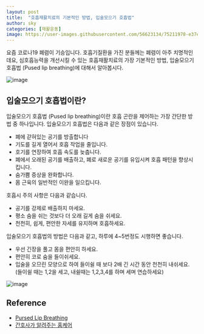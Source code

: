 ```yaml
---
layout: post
title:  "호흡재활치료의 기본적인 방법, 입술모으기 호흡법"
author: sky
categories: [재활운동]
image: https://user-images.githubusercontent.com/56623134/75211970-e37e4380-57c8-11ea-9e06-90005f5a9af2.png
---
```


요즘 코로나19 폐렴이 기승입니다. 호흡기질환을 가진 분들께는 폐렴이 아주 치명적인데요, 심호흡능력을 개선시킬 수 있는 호흡재활치료의 가장 기본적인 방법, 입술모으기 호흡법 (Pused lip breathing)에 대해서 알아봅시다.

![image](https://user-images.githubusercontent.com/56623134/75212267-bd0cd800-57c9-11ea-8591-afbdc4407c57.png)

## 입술모으기 호흡법이란?

입술모으기 호흡법 (Pused lip breathing)이란 호흡 곤란을 제어하는 가장 간단한 방법 중 하나입니다.
입술모으기 호흡법은 다음과 같은 장점이 있습니다.

- 폐에 갇혀있는 공기를 방출합니다
- 기도를 길게 열어서 호흡 작업을 줄입니다.
- 호기를 연장하여 호흡 속도를 늦춥니다.
- 폐에서 오래된 공기를 배출하고, 폐로 새로운 공기를 유입시켜 호흡 패턴을 향상시킵니다.
- 숨가쁨 증상을 완화합니다.
- 몸 근육의 일반적인 이완을 일으킵니다.

호흡시 주의 사항은 다음과 같습니다.

- 공기를 강제로 배출하지 마세요.
- 평소 숨을 쉬는 것보다 더 오래 길게 숨을 쉬세요.
- 천천히, 쉽게, 편안한 자세를 유지하며 호흡하세요.


입술모으기 호흡법의 방법은 다음과 같고, 하루에 4~5번정도 시행하면 좋습니다.

- 우선 긴장을 풀고 몸을 편안히 하세요.
- 편안히 코로 숨을 들이쉬세요.
- 입술을 오므린 모양으로 하여 들이쉴 때 보다 2배 긴 시간 동안 천천히 내쉬세요.
  (들이쉴 때는 1,2을 세고, 내쉴때는 1,2,3,4를 하며 세며 연습하세요)


![image](https://user-images.githubusercontent.com/56623134/75212927-cc8d2080-57cb-11ea-81f1-2785ab8815bf.png)

## Reference
- [Pursed Lip Breathing](https://my.clevelandclinic.org/health/articles/9443-pursed-lip-breathing)
- [간호사가 알려주는 홈케어](https://khna.or.kr/homecare/04_nerve/chronic02_03.php)

